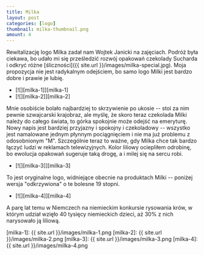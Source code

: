 ```yaml
---
title: Milka
layout: post
categories: [logo]
thumbnail: milka-thumbnail.png
amount: 4
---
```


Rewitalizację logo Milka zadał nam Wojtek Janicki na zajęciach. Podróż była ciekawa, bo udało mi się prześledzić rozwój opakowań czekolady Sucharda i odkryć różne [śliczności]({{ site.url }}/images/milka-special.jpg). Moja propozycja nie jest radykalnym odejściem, bo samo logo Milki jest bardzo dobre i prawie je lubię.

* [![][milka-1]][milka-1]
* [![][milka-2]][milka-2]

Mnie osobiście bolało najbardziej to skrzywienie po ukosie -- stoi za nim pewnie szwajcarski krajobraz, ale myślę, że skoro teraz czekolada Milki należy do całego świata, to górka spokojnie może odejść na emeryturę. Nowy napis jest bardziej przyjazny i spokojny i czekoladowy -- wszystko jest namalowane jednym płynnym pociągnięciem i nie ma już problemu z odosobnionym "M". Szczególnie teraz to ważne, gdy Milka chce tak bardzo łączyć ludzi w reklamach telewizyjnych. Kolor liliowy ociepliłem odrobinę, bo ewolucja opakowań sugeruje taką drogę, a i milej się na sercu robi.

* [![][milka-3]][milka-3]

To jest oryginalne logo, widniejące obecnie na produktach Milki -- poniżej wersja "odkrzywiona" o te bolesne 19 stopni.

* [![][milka-4]][milka-4]

A parę lat temu w Niemczech na niemieckim konkursie rysowania krów, w którym udział wzięło 40 tysięcy niemieckich dzieci, aż 30% z nich narysowało ją liliową.

[milka-1]: {{ site.url }}/images/milka-1.png
[milka-2]: {{ site.url }}/images/milka-2.png
[milka-3]: {{ site.url }}/images/milka-3.png
[milka-4]: {{ site.url }}/images/milka-4.png